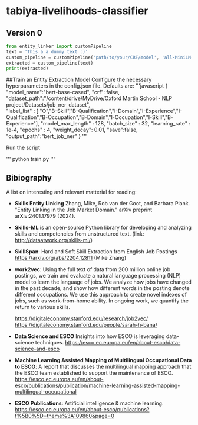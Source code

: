 # tabiya-livelihoods-classifier
## Version 0

```python
from entity_linker import customPipeline
text = 'This a a dummy text :)'
custom_pipeline = customPipeline('path/to/your/CRF/model', 'all-MiniLM-L6-v2', crf=True)
extracted = custom_pipeline(text)
print(extracted)
```

##Train an Entity Extraction Model
Configure the necessary hyperparameters in the config.json file. Defaults are:
'''javascript 
{
    "model_name":"bert-base-cased",
    "crf": false,
    "dataset_path":"/content/drive/MyDrive/Oxford Martin School - NLP project/Datasets/job_ner_dataset",   
    "label_list" : [ "O","B-Skill","B-Qualification","I-Domain","I-Experience","I-Qualification","B-Occupation","B-Domain","I-Occupation","I-Skill","B-Experience"],
    "model_max_length" : 128,
    "batch_size" : 32,
    "learning_rate" : 1e-4,
    "epochs" : 4,
    "weight_decay": 0.01,
    "save":false,
    "output_path":"bert_job_ner"
}
'''

Run the script

'''
python train.py
'''

## Bibiography 

A list on interesting and relevant matterial for reading:

* **Skills Entity Linking** Zhang, Mike, Rob van der Goot, and Barbara Plank. "Entity Linking in the Job Market Domain." arXiv preprint arXiv:2401.17979 (2024). 
* **Skills-ML** is an open-source Python library for developing and analyzing skills and competencies from unstructured text. (link: http://dataatwork.org/skills-ml/)   
* **SkillSpan**: Hard and Soft Skill Extraction from English Job Postings https://arxiv.org/abs/2204.12811 (Mike Zhang)
* **work2vec**: Using the full text of data from 200 million online job postings, we train and evaluate a natural language processing (NLP) model to learn the language of jobs. We analyze how jobs have changed in the past decade, and show how different words in the posting denote different occupations. We use this approach to create novel indexes of jobs, such as work-from-home ability. In ongoing work, we quantify the return to various skills. 
  
  https://digitaleconomy.stanford.edu/research/job2vec/
  https://digitaleconomy.stanford.edu/people/sarah-h-bana/
* **Data Science and ESCO** Insights into how ESCO is leveraging data-science techniques. https://esco.ec.europa.eu/en/about-esco/data-science-and-esco  
* **Machine Learning Assisted Mapping of Multilingual Occupational Data to ESCO**: A report that discusses the multilingual mapping
approach that the ESCO team established to support the maintenance of ESCO.  https://esco.ec.europa.eu/en/about-esco/publications/publication/machine-learning-assisted-mapping-multilingual-occupational
* **ESCO Publications**: Artificial intelligence & machine learning. https://esco.ec.europa.eu/en/about-esco/publications?f%5B0%5D=theme%3A109860&page=0  
